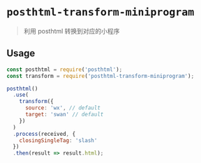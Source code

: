 # `posthtml-transform-miniprogram`

> 利用 posthtml 转换到对应的小程序

## Usage

```js
const posthtml = require('posthtml');
const transform = require('posthtml-transform-miniprogram');

posthtml()
  .use(
    transform({
      source: 'wx', // default
      target: 'swan' // default
    })
  )
  .process(received, {
    closingSingleTag: 'slash'
  })
  .then(result => result.html);
```
